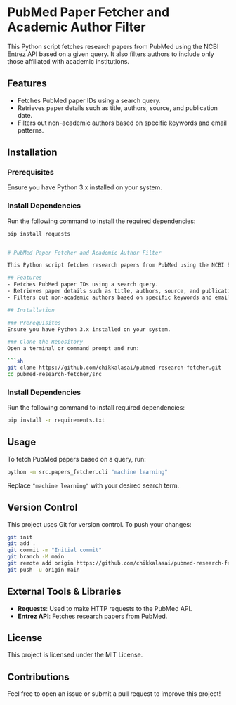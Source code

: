 # PubMed Paper Fetcher and Academic Author Filter

This Python script fetches research papers from PubMed using the NCBI Entrez API based on a given query. It also filters authors to include only those affiliated with academic institutions.

## Features
- Fetches PubMed paper IDs using a search query.
- Retrieves paper details such as title, authors, source, and publication date.
- Filters out non-academic authors based on specific keywords and email patterns.

## Installation

### Prerequisites
Ensure you have Python 3.x installed on your system.

### Install Dependencies
Run the following command to install the required dependencies:

```sh
pip install requests


# PubMed Paper Fetcher and Academic Author Filter

This Python script fetches research papers from PubMed using the NCBI Entrez API based on a given query. It also filters authors to include only those affiliated with academic institutions.

## Features
- Fetches PubMed paper IDs using a search query.
- Retrieves paper details such as title, authors, source, and publication date.
- Filters out non-academic authors based on specific keywords and email patterns.

## Installation

### Prerequisites
Ensure you have Python 3.x installed on your system.

### Clone the Repository
Open a terminal or command prompt and run:

```sh
git clone https://github.com/chikkalasai/pubmed-research-fetcher.git
cd pubmed-research-fetcher/src
```

### Install Dependencies
Run the following command to install required dependencies:

```sh
pip install -r requirements.txt
```

## Usage
To fetch PubMed papers based on a query, run:

```sh
python -m src.papers_fetcher.cli "machine learning"
```

Replace `"machine learning"` with your desired search term.

## Version Control
This project uses Git for version control. To push your changes:

```sh
git init
git add .
git commit -m "Initial commit"
git branch -M main
git remote add origin https://github.com/chikkalasai/pubmed-research-fetcher.git
git push -u origin main
```

## External Tools & Libraries
- **Requests**: Used to make HTTP requests to the PubMed API.
- **Entrez API**: Fetches research papers from PubMed.

## License
This project is licensed under the MIT License.

## Contributions
Feel free to open an issue or submit a pull request to improve this project!
